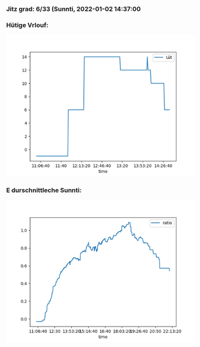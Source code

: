 ### Jitz grad: 6/33 (Sunnti, 2022-01-02 14:37:00

### Hütige Vrlouf:
![Graph](Today.png)

### E durschnittleche Sunnti:
![Graph](Sunnti.png)